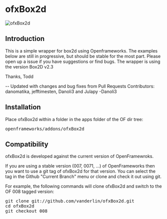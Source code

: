 ofxBox2d
=====================================

![ofxBox2d](http://farm7.staticflickr.com/6010/5964216482_a11debc021_b.jpg)

Introduction
------------
This is a simple wrapper for box2d using Openframeworks. The examples below are still in progressive, but should be stable for the most part. Please open up a issue if you have suggestions or find bugs. The wrapper is using the version Box2D v2.3

Thanks,
Todd

-- Updated with changes and bug fixes from Pull Requests
Contributors: danomatika, jefftimesten, Danoli3 and Julapy
-Danoli3


Installation
------------
Place ofxBox2d within a folder in the apps folder of the OF dir tree:
<pre>
openframeworks/addons/ofxBox2d
</pre>

Compatibility
------------
ofxBox2d is developed against the current version of OpenFramewroks.

If you are using a stable version (007, 0071, ...) of OpenFrameworks then you want to use a git tag of ofxBox2d for that version. You can select the tag in the Github "Current Branch" menu or clone and check it out using git.

For example, the following commands will clone ofxBox2d and switch to the OF 008 tagged version:
<pre>
git clone git://github.com/vanderlin/ofxBox2d.git
cd ofxBox2d
git checkout 008
</pre>



